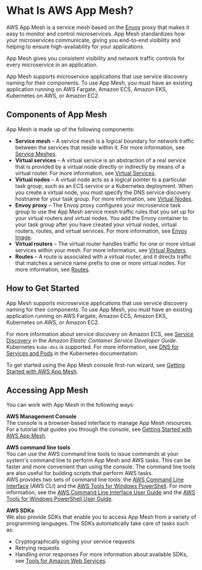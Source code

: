 # What Is AWS App Mesh?<a name="what-is-app-mesh"></a>

AWS App Mesh is a service mesh based on the [Envoy](https://www.envoyproxy.io/) proxy that makes it easy to monitor and control microservices\. App Mesh standardizes how your microservices communicate, giving you end\-to\-end visibility and helping to ensure high\-availability for your applications\.

App Mesh gives you consistent visibility and network traffic controls for every microservice in an application\. 

App Mesh supports microservice applications that use service discovery naming for their components\. To use App Mesh, you must have an existing application running on AWS Fargate, Amazon ECS, Amazon EKS, Kubernetes on AWS, or Amazon EC2\.

## Components of App Mesh<a name="app_mesh_components"></a>

App Mesh is made up of the following components:
+ **Service mesh** – A service mesh is a logical boundary for network traffic between the services that reside within it\. For more information, see [Service Meshes](meshes.md)\.
+ **Virtual services** – A virtual service is an abstraction of a real service that is provided by a virtual node directly or indirectly by means of a virtual router\. For more information, see [Virtual Services](virtual_services.md)\.
+ **Virtual nodes** – A virtual node acts as a logical pointer to a particular task group, such as an ECS service or a Kubernetes deployment\. When you create a virtual node, you must specify the DNS service discovery hostname for your task group\. For more information, see [Virtual Nodes](virtual_nodes.md)\.
+ **Envoy proxy** – The Envoy proxy configures your microservice task group to use the App Mesh service mesh traffic rules that you set up for your virtual routers and virtual nodes\. You add the Envoy container to your task group after you have created your virtual nodes, virtual routers, routes, and virtual services\. For more information, see [Envoy Image](envoy.md)\.
+ **Virtual routers** – The virtual router handles traffic for one or more virtual services within your mesh\. For more information, see [Virtual Routers](virtual_routers.md)\.
+ **Routes** – A route is associated with a virtual router, and it directs traffic that matches a service name prefix to one or more virtual nodes\. For more information, see [Routes](routes.md)\.

## How to Get Started<a name="how_to_get_started"></a>

App Mesh supports microservice applications that use service discovery naming for their components\. To use App Mesh, you must have an existing application running on AWS Fargate, Amazon ECS, Amazon EKS, Kubernetes on AWS, or Amazon EC2\.

For more information about service discovery on Amazon ECS, see [Service Discovery](https://docs.aws.amazon.com/AmazonECS/latest/developerguide/service-discovery.html) in the *Amazon Elastic Container Service Developer Guide*\. Kubernetes `kube-dns` is supported\. For more information, see [DNS for Services and Pods](https://kubernetes.io/docs/concepts/services-networking/dns-pod-service/) in the Kubernetes documentation\.

To get started using the App Mesh console first\-run wizard, see [Getting Started with AWS App Mesh](getting_started.md)\.

## Accessing App Mesh<a name="accessing_app_mesh"></a>

You can work with App Mesh in the following ways:

**AWS Management Console**  
The console is a browser\-based interface to manage App Mesh resources\. For a tutorial that guides you through the console, see [Getting Started with AWS App Mesh](getting_started.md)\.

**AWS command line tools**  
You can use the AWS command line tools to issue commands at your system's command line to perform App Mesh and AWS tasks\. This can be faster and more convenient than using the console\. The command line tools are also useful for building scripts that perform AWS tasks\.  
AWS provides two sets of command line tools: the [AWS Command Line Interface](https://docs.aws.amazon.com/cli/latest/userguide/) \(AWS CLI\) and the [AWS Tools for Windows PowerShell](https://docs.aws.amazon.com/powershell/latest/userguide/)\. For more information, see the [AWS Command Line Interface User Guide](https://docs.aws.amazon.com/cli/latest/userguide/) and the [AWS Tools for Windows PowerShell User Guide](https://docs.aws.amazon.com/powershell/latest/userguide/)\.

**AWS SDKs**  
We also provide SDKs that enable you to access App Mesh from a variety of programming languages\. The SDKs automatically take care of tasks such as:  
+ Cryptographically signing your service requests
+ Retrying requests
+ Handling error responses
For more information about available SDKs, see [Tools for Amazon Web Services](https://aws.amazon.com/tools/)\.